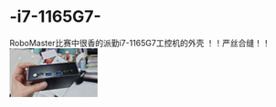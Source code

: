 # -i7-1165G7-
RoboMaster比赛中很香的派勤i7-1165G7工控机的外壳
！！严丝合缝！！
<img src="工控机壳图1.jpg" alt="工控机壳图1" style="zoom: 15%;" />
